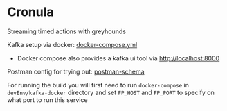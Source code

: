 # Cronula

Streaming timed actions with greyhounds

Kafka setup via docker: [docker-compose.yml](devEnv/kafka-docker/docker-compose.yml)

- Docker compose also provides a kafka ui tool via [http://localhost:8000](http://localhost:8000)

Postman config for trying out: [postman-schema](misc/Cronula.postman_collection.json)

For running the build you will first need to run `docker-compose` in `devEnv/kafka-docker` directory
and set `FP_HOST` and `FP_PORT` to specify on what port to run this service